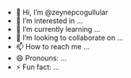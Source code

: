 - 👋 Hi, I’m @zeynepcogullular
- 👀 I’m interested in ...
- 🌱 I’m currently learning ...
- 💞️ I’m looking to collaborate on ...
- 📫 How to reach me ...
- 😄 Pronouns: ...
- ⚡ Fun fact: ...

<!---
zeynepcogullular/zeynepcogullular is a ✨ special ✨ repository because its `README.md` (this file) appears on your GitHub profile.
You can click the Preview link to take a look at your changes.
--->
